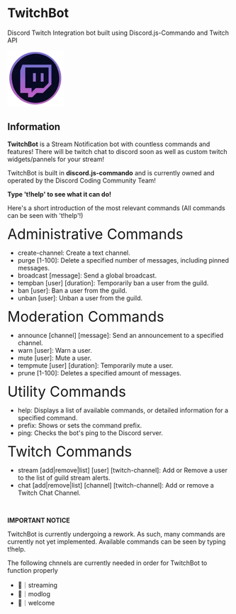 # TwitchBot
Discord Twitch Integration bot built using Discord.js-Commando and Twitch API

<img src="https://raw.githubusercontent.com/Discord-Coding-Community/TwitchBot/main/img/avatar.png">

## Information
<p><strong>TwitchBot</strong> is a Stream Notification bot with countless commands and features! There will be twitch chat to discord soon as well as custom twitch widgets/pannels for your stream!</p>
<p>TwitchBot is built in <strong>discord.js-commando</strong> and is currently owned and operated by the Discord Coding Community Team!</p>
<p><strong>Type 't!help' to see what it can do!</strong></p>
<p>Here's a short introduction of the most relevant commands (All commands can be seen with 't!help'!)</p>
<p><font size="6">Administrative Commands</font></p>
<ul>
  <li>create-channel: Create a text channel.</li>
  <li>purge [1-100]: Delete a specified number of messages, including pinned messages.</li>
  <li>broadcast [message]: Send a global broadcast.</li>
  <li>tempban [user] [duration]: Temporarily ban a user from the guild.</li>
  <li>ban [user]: Ban a user from the guild.</li>
  <li>unban [user]: Unban a user from the guild.</li>
</ul>
<p><font size="6">Moderation Commands</font></p>
<ul>
  <li>announce [channel] [message]: Send an announcement to a specified channel.</li>
  <li>warn [user]: Warn a user.</li>
  <li>mute [user]: Mute a user.</li>
  <li>tempmute [user] [duration]: Temporarily mute a user.</li>
  <li>prune [1-100]: Deletes a specified amount of messages.</li>
</ul>
<p><font size="6">Utility Commands</font></p>
<ul>
  <li>help: Displays a list of available commands, or detailed information for a specified command.</li>
  <li>prefix: Shows or sets the command prefix.</li>
  <li>ping: Checks the bot's ping to the Discord server.</li>
</ul>
<p><font size="6">Twitch Commands</font></p>
<ul>
  <li>stream [add|remove|list] [user] [twitch-channel]: Add or Remove a user to the list of guild stream alerts.</li>
  <li>chat [add|remove|list] [channel] [twitch-channel]: Add or remove a Twitch Chat Channel.</li>
</ul>
<br>
<p><strong>IMPORTANT NOTICE</strong></p>
  <p>TwitchBot is currently undergoing a rework. As such, many commands are currently not yet implemented. Available commands can be seen by typing t!help.</p>
  <p>The following chnnels are currently needed in order for TwitchBot to function properly</p>
<ul>
  <li>📣｜streaming</li>
  <li>💼｜modlog</li>
  <li>👋｜welcome</li>
</ul>
